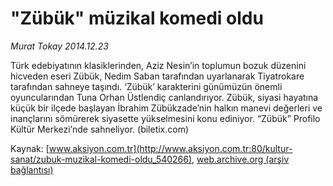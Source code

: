 # "Zübük" müzikal komedi oldu

*Murat Tokay 2014.12.23*

<div class="pNewsDetailMainContent" itemprop="articleBody">
 <p>
  Türk edebiyatının klasiklerinden, Aziz Nesin’in toplumun bozuk düzenini hicveden eseri Zübük, Nedim Saban tarafından uyarlanarak Tiyatrokare tarafından sahneye taşındı. ‘Zübük’ karakterini günümüzün önemli oyuncularından Tuna Orhan Üstlendiç canlandırıyor. Zübük, siyasi hayatına küçük bir ilçede başlayan İbrahim Zübükzade’nin halkın manevi değerleri ve inançlarını sömürerek siyasette yükselmesini konu ediniyor. “Zübük” Profilo Kültür Merkezi’nde sahneliyor. (biletix.com)
 </p>
</div>


Kaynak: [www.aksiyon.com.tr](http://www.aksiyon.com.tr:80/kultur-sanat/zubuk-muzikal-komedi-oldu_540266), [web.archive.org (arşiv bağlantısı)](http://web.archive.org/web/20150102074433/http://www.aksiyon.com.tr:80/kultur-sanat/zubuk-muzikal-komedi-oldu_540266)
